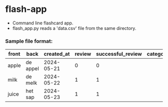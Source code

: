# flash-app

- Command line flashcard app. 
- flash_app.py reads a 'data.csv' file from the same directory.

### Sample file format:
| front   | back    | created_at | review | successful_review | category | example | pronunciation |
|---------|---------|------------|--------|-------------------|----------|---------|---------------|
| apple   | de appel| 2024-05-21 | 0      | 0                 |          |         |               |
| milk    | de melk | 2024-05-22 | 1      | 1                 |          |         |               |
| juice   | het sap | 2024-05-23 | 1      | 1                 |          |         |               |